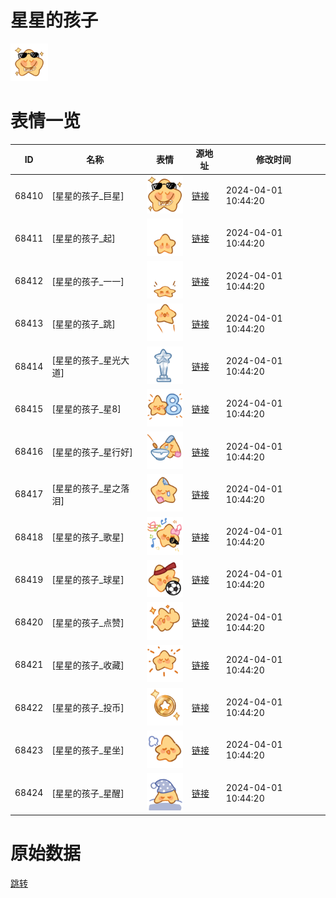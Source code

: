 # 星星的孩子

<img src="./cover.png" height="60" alt="cover" />

# 表情一览

|ID|名称|表情|源地址|修改时间|
|----|----|----|----|----|
|68410|[星星的孩子_巨星]|<img src="./pic/068410_%5B星星的孩子_巨星%5D.png" height="60" alt="巨星"/>|[链接](https://i0.hdslb.com/bfs/garb/51ff18f9f0df389da415aca4dd298c19838bdb0d.png)|2024-04-01 10:44:20|
|68411|[星星的孩子_起]|<img src="./pic/068411_%5B星星的孩子_起%5D.png" height="60" alt="起"/>|[链接](https://i0.hdslb.com/bfs/garb/ba91ba8bbadd07f03435a690badfa659fdc996d6.png)|2024-04-01 10:44:20|
|68412|[星星的孩子_一一]|<img src="./pic/068412_%5B星星的孩子_一一%5D.png" height="60" alt="一一"/>|[链接](https://i0.hdslb.com/bfs/garb/52bedae25ad946aec630d03852e9e0422a5b91dc.png)|2024-04-01 10:44:20|
|68413|[星星的孩子_跳]|<img src="./pic/068413_%5B星星的孩子_跳%5D.png" height="60" alt="跳"/>|[链接](https://i0.hdslb.com/bfs/garb/ed02162448b6fe4bf742c8a072c70b7e6fbc5da2.png)|2024-04-01 10:44:20|
|68414|[星星的孩子_星光大道]|<img src="./pic/068414_%5B星星的孩子_星光大道%5D.png" height="60" alt="星光大道"/>|[链接](https://i0.hdslb.com/bfs/garb/e11eaad40b1da84e004e469e24389eec9582c8d6.png)|2024-04-01 10:44:20|
|68415|[星星的孩子_星8]|<img src="./pic/068415_%5B星星的孩子_星8%5D.png" height="60" alt="星8"/>|[链接](https://i0.hdslb.com/bfs/garb/bdf149bc8da771831581543b4b9e1a8e4defb530.png)|2024-04-01 10:44:20|
|68416|[星星的孩子_星行好]|<img src="./pic/068416_%5B星星的孩子_星行好%5D.png" height="60" alt="星行好"/>|[链接](https://i0.hdslb.com/bfs/garb/0c92e48055b05050fe076148c2e827effc38549b.png)|2024-04-01 10:44:20|
|68417|[星星的孩子_星之落泪]|<img src="./pic/068417_%5B星星的孩子_星之落泪%5D.png" height="60" alt="星之落泪"/>|[链接](https://i0.hdslb.com/bfs/garb/b4528b966b7441dda9749d5a5a37bd82be9cdadc.png)|2024-04-01 10:44:20|
|68418|[星星的孩子_歌星]|<img src="./pic/068418_%5B星星的孩子_歌星%5D.png" height="60" alt="歌星"/>|[链接](https://i0.hdslb.com/bfs/garb/4c9e5865a25955a5f7ac4ba34f611683e21f5ac8.png)|2024-04-01 10:44:20|
|68419|[星星的孩子_球星]|<img src="./pic/068419_%5B星星的孩子_球星%5D.png" height="60" alt="球星"/>|[链接](https://i0.hdslb.com/bfs/garb/d720417ecbeb863d78573989a7b6ccda9a5aa309.png)|2024-04-01 10:44:20|
|68420|[星星的孩子_点赞]|<img src="./pic/068420_%5B星星的孩子_点赞%5D.png" height="60" alt="点赞"/>|[链接](https://i0.hdslb.com/bfs/garb/c2f77420243a29985bd6da95f62d5258bc48cd3e.png)|2024-04-01 10:44:20|
|68421|[星星的孩子_收藏]|<img src="./pic/068421_%5B星星的孩子_收藏%5D.png" height="60" alt="收藏"/>|[链接](https://i0.hdslb.com/bfs/garb/41ca75ac7f7a7efb4fe99dbdead3358f908d04f3.png)|2024-04-01 10:44:20|
|68422|[星星的孩子_投币]|<img src="./pic/068422_%5B星星的孩子_投币%5D.png" height="60" alt="投币"/>|[链接](https://i0.hdslb.com/bfs/garb/f45af77e14cae649f2380b0774ef06cdf8113914.png)|2024-04-01 10:44:20|
|68423|[星星的孩子_星坐]|<img src="./pic/068423_%5B星星的孩子_星坐%5D.png" height="60" alt="星坐"/>|[链接](https://i0.hdslb.com/bfs/garb/483939546bdcec5f43daa2d7f7e4585fed83938c.png)|2024-04-01 10:44:20|
|68424|[星星的孩子_星醒]|<img src="./pic/068424_%5B星星的孩子_星醒%5D.png" height="60" alt="星醒"/>|[链接](https://i0.hdslb.com/bfs/garb/ce57c24d8b44ebaa594cf66854115311ff066b3d.png)|2024-04-01 10:44:20|

# 原始数据

[跳转](./raw.json)

